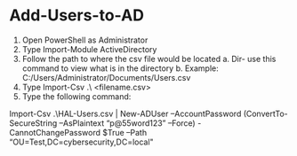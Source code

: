 # Add-Users-to-AD

1.	Open PowerShell as Administrator
2.	Type Import-Module ActiveDirectory
3.	Follow the path to where the csv file would be located
  a.	Dir- use this command to view what is in the directory 
  b.	Example: C:/Users/Administrator/Documents/Users.csv 
4.	Type Import-Csv .\ <filename.csv> 
5.	Type the following command:

Import-Csv .\HAL-Users.csv | New-ADUser –AccountPassword (ConvertTo-SecureString –AsPlaintext “p@55word123” –Force) -CannotChangePassword $True –Path “OU=Test,DC=cybersecurity,DC=local" 

